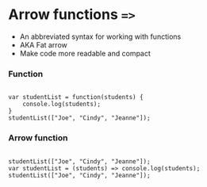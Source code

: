 # Arrow functions `=>`

* An abbreviated syntax for working with functions
* AKA Fat arrow
* Make code more readable and compact

### Function

<pre><code class="language-js">
var studentList = <span class="highlight">function(students) {</span>
    console.log(students);
}
studentList(["Joe", "Cindy", "Jeanne"]);
</code></pre>


### Arrow function

<pre><code class="language-js">
studentList(["Joe", "Cindy", "Jeanne"]);
var studentList = <span class="highlight">(students) =></span> console.log(students);
studentList(["Joe", "Cindy", "Jeanne"]);
</code></pre>
